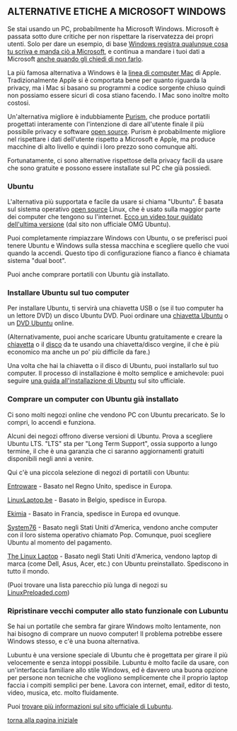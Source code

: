 ## ALTERNATIVE ETICHE A MICROSOFT WINDOWS

Se stai usando un PC, probabilmente ha Microsoft Windows. Microsoft è passata sotto 
dure critiche per non rispettare la riservatezza dei propri utenti. 
Solo per dare un esempio, di base [Windows registra qualunque cosa tu scriva e manda 
ciò a Microsoft](https://www.techjunkie.com/disable-keylogger-windows-10/), e 
continua a mandare i tuoi dati a Microsoft [anche quando gli chiedi di non 
farlo](https://arstechnica.com/information-technology/2015/08/even-when-told-not-to-windows-10-just-cant-stop-talking-to-microsoft/). 

La più famosa alternativa a Windows è la [linea di computer Mac](https://www.apple.com/mac/) 
di Apple. Tradizionalmente Apple si è comportata bene per quanto riguarda la privacy, 
ma i Mac si basano su programmi a codice sorgente chiuso quindi non possiamo essere 
sicuri di cosa stiano facendo. I Mac sono inoltre molto costosi. 

Un'alternativa migliore è indubbiamente [Purism](https://puri.sm/), che produce portatili 
progettati interamente con l'intenzione di dare all'utente finale il più possibile privacy 
e software [open source](https://switching.social/what-is-open-source-software/). Purism 
è probabilmente migliore nel rispettare i dati dell'utente rispetto a Microsoft e Apple, 
ma produce macchine di alto livello e quindi i loro prezzo sono comunque alti. 

Fortunatamente, ci sono alternative rispettose della privacy facili da usare che sono 
gratuite e possono essere installate sul PC che già possiedi. 

### Ubuntu

L'alternativa più supportata e facile da usare si chiama "Ubuntu". È basata sul sistema 
operativo [open source](https://switching.social/what-is-open-source-software/) Linux, che 
è usato sulla maggior parte dei computer che tengono su l'internet. [Ecco un video tour guidato 
dell'ultima versione](https://www.youtube.com/watch?v=ONXfL6evR0Q) (dal sito non ufficiale 
OMG Ubuntu). 

Puoi completamente rimpiazzare Windows con Ubuntu, o se preferisci puoi tenere Ubuntu e 
Windows sulla stessa macchina e scegliere quello che vuoi quando la accendi. Questo tipo di 
configurazione fianco a fianco è chiamata sistema "dual boot". 

Puoi anche comprare portatili con Ubuntu già installato. 

### Installare Ubuntu sul tuo computer

Per installare Ubuntu, ti servirà una chiavetta USB o (se il tuo computer ha un lettore 
DVD) un disco Ubuntu DVD. Puoi ordinare una [chiavetta Ubuntu](https://www.osdisc.com/products/ubuntu/ubuntu-1804-lts-desktop-16gb-usb-flash-drive-64bit.html) 
o un [DVD Ubuntu](https://www.osdisc.com/products/ubuntu/ubuntu-1804-lts-desktop-install-live-dvd-64bit.html) 
online. 

(Alternativamente, puoi anche scaricare Ubuntu gratuitamente e creare la [chiavetta](https://tutorials.ubuntu.com/tutorial/tutorial-create-a-usb-stick-on-windows#0) 
o il [disco](https://tutorials.ubuntu.com/tutorial/tutorial-burn-a-dvd-on-windows#0) 
da te usando una chiavetta/disco vergine, il che è più economico ma anche un po' 
più difficile da fare.)

Una volta che hai la chiavetta o il disco di Ubuntu, puoi installarlo sul tuo computer. 
Il processo di installazione è molto semplice e amichevole: puoi seguire [una guida 
all'installazione di Ubuntu](https://tutorials.ubuntu.com/tutorial/tutorial-install-ubuntu-desktop) 
sul sito ufficiale. 

### Comprare un computer con Ubuntu già installato

Ci sono molti negozi online che vendono PC con Ubuntu precaricato. Se lo compri, 
lo accendi e funziona. 

Alcuni dei negozi offrono diverse versioni di Ubuntu. Prova a scegliere Ubuntu LTS. 
"LTS" sta per "Long Term Support", ossia supporto a lungo termine, il che è una 
garanzia che ci saranno aggiornamenti gratuiti disponibili negli anni a venire. 

Qui c'è una piccola selezione di negozi di portatili con Ubuntu: 

[Entroware](https://www.entroware.com/) - Basato nel Regno Unito, spedisce in Europa. 

[LinuxLaptop.be](https://www.linuxlaptop.be/) - Basato in Belgio, spedisce in Europa. 

[Ekimia](http://shop.ekimia.fr/en/) - Basato in Francia, spedisce in Europa ed ovunque. 

[System76](https://system76.com/) - Basato negli Stati Uniti d'America, vendono anche computer 
con il loro sistema operativo chiamato Pop. Comunque, puoi scegliere Ubuntu al momento del 
pagamento. 

[The Linux Laptop](https://thelinuxlaptop.com/) - Basato negli Stati Uniti d'America, 
vendono laptop di marca (come Dell, Asus, Acer, etc.) con Ubuntu preinstallato. 
Spediscono in tutto il mondo. 

(Puoi trovare una lista parecchio più lunga di negozi 
su [LinuxPreloaded.com](https://linuxpreloaded.com/))

### Ripristinare vecchi computer allo stato funzionale con Lubuntu

Se hai un portatile che sembra far girare Windows molto lentamente, non hai bisogno di 
comprare un nuovo computer! Il problema potrebbe essere Windows stesso, e c'è una buona 
alternativa. 

Lubuntu è una versione speciale di Ubuntu che è progettata per girare il più velocemente e 
senza intoppi possibile. Lubuntu è molto facile da usare, con un'interfaccia familiare 
allo stile Windows, ed è davvero una buona opzione per persone non tecniche che vogliono 
semplicemente che il proprio laptop faccia i compiti semplici per bene. Lavora con 
internet, email, editor di testo, video, musica, etc. molto fluidamente. 

Puoi [trovare più informazioni sul sito ufficiale di Lubuntu](https://lubuntu.me/). 

[torna alla pagina iniziale](index)
